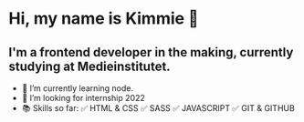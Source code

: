 # Hi, my name is Kimmie 👋

## I'm a frontend developer in the making, currently studying at Medieinstitutet.
- 🌱 I’m currently learning node.
- 👯 I’m looking for internship 2022
- 📚 Skills so far:
      ✅ HTML & CSS 
      ✅ SASS 
      ✅ JAVASCRIPT
      ✅ GIT & GITHUB
      
